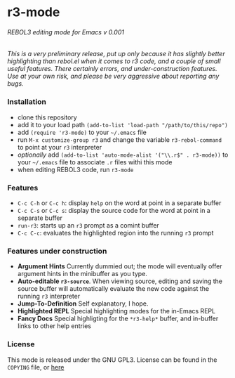 # r3-mode
###### REBOL3 editing mode for Emacs v 0.001

*This is a very preliminary release, put up only because it has slightly better highlighting than rebol.el when it comes to r3 code, and a couple of small useful features. There certainly errors, and under-construction features. Use at your own risk, and please be very aggressive about reporting any bugs.*

### Installation

- clone this repository
- add it to your load path `(add-to-list 'load-path "/path/to/this/repo")`
- add `(require 'r3-mode)` to your `~/.emacs` file
- run `M-x customize-group r3` and change the variable `r3-rebol-command` to point at your `r3` interpreter
- *optionally* add `(add-to-list 'auto-mode-alist '("\\.r$" . r3-mode))` to your `~/.emacs` file to associate `.r` files withi this mode
- when editing REBOL3 code, run `r3-mode`

### Features

- `C-c C-h` or `C-c h`: display `help` on the word at point in a separate buffer
- `C-c C-s` or `C-c s`: display the source code for the word at point in a separate buffer
- `run-r3`: starts up an `r3` prompt as a comint buffer
- `C-c C-c`: evaluates the highlighted region into the running `r3` prompt

### Features under construction

- **Argument Hints** Currently dummied out; the mode will eventually offer argument hints in the minibuffer as you type.
- **Auto-editable `r3-source`**. When viewing source, editing and saving the source buffer will automatically evaluate the new code against the running `r3` interpreter
- **Jump-To-Definition** Self explanatory, I hope.
- **Highlighted REPL** Special highlighting modes for the in-Emacs REPL
- **Fancy Docs** Special highligting for the `*r3-help*` buffer, and in-buffer links to other help entries

### License

This mode is released under the GNU GPL3. License can be found in the `COPYING` file, or [here](http://www.gnu.org/licenses/gpl-3.0.html)
